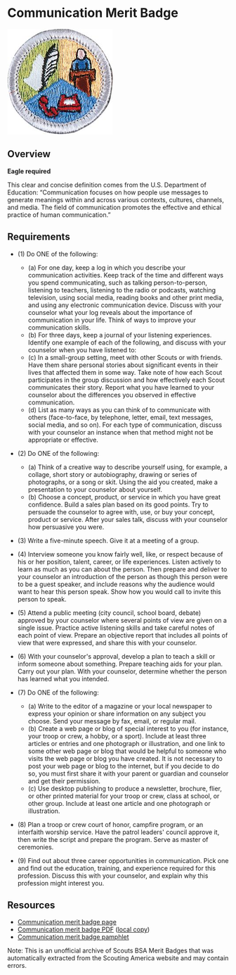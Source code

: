 

# Communication Merit Badge

![Communication Merit Badge](images/communication-merit-badge.jpg)

## Overview

**Eagle required**

This clear and concise definition comes from the U.S. Department of Education: “Communication focuses on how people use messages to generate meanings within and across various contexts, cultures, channels, and media. The field of communication promotes the effective and ethical practice of human communication.”

## Requirements

* (1) Do ONE of the following:
    * (a) For one day, keep a log in which you describe your communication activities. Keep track of the time and different ways you spend communicating, such as talking person-to-person, listening to teachers, listening to the radio or podcasts, watching television, using social media, reading books and other print media, and using any electronic communication device. Discuss with your counselor what your log reveals about the importance of communication in your life. Think of ways to improve your communication skills.
    * (b) For three days, keep a journal of your listening experiences. Identify one example of each of the following, and discuss with your counselor when you have listened to:
    * (c) In a small-group setting, meet with other Scouts or with friends. Have them share personal stories about significant events in their lives that affected them in some way. Take note of how each Scout participates in the group discussion and how effectively each Scout communicates their story. Report what you have learned to your counselor about the differences you observed in effective communication.
    * (d) List as many ways as you can think of to communicate with others (face-to-face, by telephone, letter, email, text messages, social media, and so on). For each type of communication, discuss with your counselor an instance when that method might not be appropriate or effective.


* (2) Do ONE of the following:
    * (a) Think of a creative way to describe yourself using, for example, a collage, short story or autobiography, drawing or series of photographs, or a song or skit. Using the aid you created, make a presentation to your counselor about yourself.
    * (b) Choose a concept, product, or service in which you have great confidence. Build a sales plan based on its good points. Try to persuade the counselor to agree with, use, or buy your concept, product or service. After your sales talk, discuss with your counselor how persuasive you were.


* (3) Write a five-minute speech. Give it at a meeting of a group.
* (4) Interview someone you know fairly well, like, or respect because of his or her position, talent, career, or life experiences. Listen actively to learn as much as you can about the person. Then prepare and deliver to your counselor an introduction of the person as though this person were to be a guest speaker, and include reasons why the audience would want to hear this person speak. Show how you would call to invite this person to speak.
* (5) Attend a public meeting (city council, school board, debate) approved by your counselor where several points of view are given on a single issue. Practice active listening skills and take careful notes of each point of view. Prepare an objective report that includes all points of view that were expressed, and share this with your counselor.
* (6) With your counselor's approval, develop a plan to teach a skill or inform someone about something. Prepare teaching aids for your plan. Carry out your plan. With your counselor, determine whether the person has learned what you intended.
* (7) Do ONE of the following:
    * (a) Write to the editor of a magazine or your local newspaper to express your opinion or share information on any subject you choose. Send your message by fax, email, or regular mail.
    * (b) Create a web page or blog of special interest to you (for instance, your troop or crew, a hobby, or a sport). Include at least three articles or entries and one photograph or illustration, and one link to some other web page or blog that would be helpful to someone who visits the web page or blog you have created. It is not necessary to post your web page or blog to the internet, but if you decide to do so, you must first share it with your parent or guardian and counselor and get their permission.
    * (c) Use desktop publishing to produce a newsletter, brochure, flier, or other printed material for your troop or crew, class at school, or other group. Include at least one article and one photograph or illustration.


* (8) Plan a troop or crew court of honor, campfire program, or an interfaith worship service. Have the patrol leaders' council approve it, then write the script and prepare the program. Serve as master of ceremonies.
* (9) Find out about three career opportunities in communication. Pick one and find out the education, training, and experience required for this profession. Discuss this with your counselor, and explain why this profession might interest you.


## Resources

- [Communication merit badge page](https://www.scouting.org/merit-badges/communication/)
- [Communication merit badge PDF](https://filestore.scouting.org/filestore/Merit_Badge_ReqandRes/Pamphlets/Communication_2025.pdf) ([local copy](files/communication-merit-badge.pdf))
- [Communication merit badge pamphlet](https://www.scoutshop.org/sbsa-communication-merit-badge-pamphlet-es-scouting-america-662532.html)

Note: This is an unofficial archive of Scouts BSA Merit Badges that was automatically extracted from the Scouting America website and may contain errors.